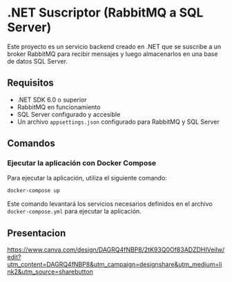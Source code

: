 
# .NET Suscriptor (RabbitMQ a SQL Server)

Este proyecto es un servicio backend creado en .NET que se suscribe a un broker RabbitMQ para recibir mensajes y luego almacenarlos en una base de datos SQL Server.

## Requisitos

- .NET SDK 6.0 o superior
- RabbitMQ en funcionamiento
- SQL Server configurado y accesible
- Un archivo `appsettings.json` configurado para RabbitMQ y SQL Server

## Comandos

### Ejecutar la aplicación con Docker Compose

Para ejecutar la aplicación, utiliza el siguiente comando:

```bash
docker-compose up
```

Este comando levantará los servicios necesarios definidos en el archivo `docker-compose.yml` para ejecutar la aplicación.

## Presentacion

https://www.canva.com/design/DAGRQ4fNBP8/2tK93Q0Of83ADZDHIVeiIw/edit?utm_content=DAGRQ4fNBP8&utm_campaign=designshare&utm_medium=link2&utm_source=sharebutton
